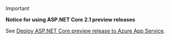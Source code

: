 > [!IMPORTANT]
> **Notice for using ASP.NET Core 2.1 preview releases**
>
> See [Deploy ASP.NET Core preview release to Azure App Service](xref:host-and-deploy/azure-apps/index#deploy-aspnet-core-preview-release-to-azure-app-service).
